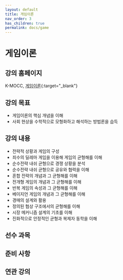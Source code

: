 ```yaml
---
layout: default
title: 게임이론
nav_order: 3
has_children: true
permalink: docs/game
---
```


# 게임이론

## 강의 홈페이지

K-MOCC, [게임이론](https://www.kmooc.kr/view/course/detail/10379){:target="_blank"}

## 강의 목표

- 게임이론의 핵심 개념을 이해
- 사회 현상을 수학적으로 모형화하고 해석하는 방법론을 습득

## 강의 내용

- 전략적 상황과 게임의 구성
- 죄수의 딜레마 게임을 이용해 게임의 균형해를 이해
- 순수전략 내쉬 균형으로 경쟁 상황을 분석
- 순수전략 내쉬 균형으로 공유와 협력을 이해
- 혼합 전략의 개념과 그 균형해를 이해
- 전개형 게임의 개념과 그 균형해를 이해
- 반복 게임의 속성과 그 균형해를 이해
- 베이지언 게임의 개념과 그 균형해를 이해
- 경매의 설계와 활용
- 정의된 협상 구조에서의 균형해를 이해
- 시장 메커니즘 설계의 기초를 이해
- 진화적으로 안정적인 균형과 복제자 동학을 이해

## 선수 과목


## 준비 사항


## 연관 강의
